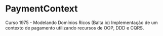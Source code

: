 # PaymentContext

Curso 1975 - Modelando Domínios Ricos (Balta.io)
Implementação de um contexto de pagamento utilizando recursos de OOP, DDD e CQRS.
